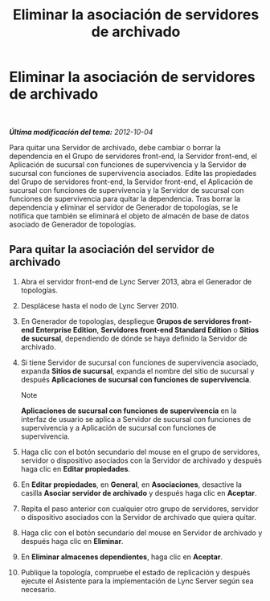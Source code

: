 ﻿---
title: Eliminar la asociación de servidores de archivado
TOCTitle: Eliminar la asociación de servidores de archivado
ms:assetid: dabac157-71ee-4afe-b0b6-4a083d165ffb
ms:mtpsurl: https://technet.microsoft.com/es-es/library/JJ721903(v=OCS.15)
ms:contentKeyID: 49889759
ms.date: 01/07/2017
mtps_version: v=OCS.15
ms.translationtype: HT
---

# Eliminar la asociación de servidores de archivado

 

_**Última modificación del tema:** 2012-10-04_

Para quitar una Servidor de archivado, debe cambiar o borrar la dependencia en el Grupo de servidores front-end, la Servidor front-end, el Aplicación de sucursal con funciones de supervivencia y la Servidor de sucursal con funciones de supervivencia asociados. Edite las propiedades del Grupo de servidores front-end, la Servidor front-end, el Aplicación de sucursal con funciones de supervivencia y la Servidor de sucursal con funciones de supervivencia para quitar la dependencia. Tras borrar la dependencia y eliminar el servidor de Generador de topologías, se le notifica que también se eliminará el objeto de almacén de base de datos asociado de Generador de topologías.

## Para quitar la asociación del servidor de archivado

1.  Abra el servidor front-end de Lync Server 2013, abra el Generador de topologías.

2.  Desplácese hasta el nodo de Lync Server 2010.

3.  En Generador de topologías, despliegue **Grupos de servidores front-end Enterprise Edition**, **Servidores front-end Standard Edition** o **Sitios de sucursal**, dependiendo de dónde se haya definido la Servidor de archivado.

4.  Si tiene Servidor de sucursal con funciones de supervivencia asociado, expanda **Sitios de sucursal**, expanda el nombre del sitio de sucursal y después **Aplicaciones de sucursal con funciones de supervivencia**.
    

    > [!NOTE]
    > <STRONG>Aplicaciones de sucursal con funciones de supervivencia</STRONG> en la interfaz de usuario se aplica a Servidor de sucursal con funciones de supervivencia y a Aplicación de sucursal con funciones de supervivencia.



5.  Haga clic con el botón secundario del mouse en el grupo de servidores, servidor o dispositivo asociados con la Servidor de archivado y después haga clic en **Editar propiedades**.

6.  En **Editar propiedades**, en **General**, en **Asociaciones**, desactive la casilla **Asociar servidor de archivado** y después haga clic en **Aceptar**.

7.  Repita el paso anterior con cualquier otro grupo de servidores, servidor o dispositivo asociados con la Servidor de archivado que quiera quitar.

8.  Haga clic con el botón secundario del mouse en Servidor de archivado y después haga clic en **Eliminar**.

9.  En **Eliminar almacenes dependientes**, haga clic en **Aceptar**.

10. Publique la topología, compruebe el estado de replicación y después ejecute el Asistente para la implementación de Lync Server según sea necesario.

